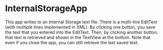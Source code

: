 # InternalStorageApp
This app writes to an Internal Storage text file.  There is a multi-line EditText (with multiple lines implemented in XML).  By clicking one button, you save the text that you entered into the EditText.  Then, by clicking another button, that text is retrieved and shown in the TextView at the bottom.  Note that even if you close the app, you can still retrieve the last saved text.
